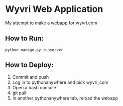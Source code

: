 # Wyvri Web Application
My attempt to make a webapp for wyvri.com

## How to Run:
`python manage.py runserver`

## How to Deploy:
1. Commit and push
2. Log in to pythonanywhere and pick wyvri_com
3. Open a bash console
4. git pull
5. In another pythonanywhere tab, reload the webapp
